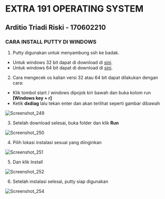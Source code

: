# EXTRA 191 OPERATING SYSTEM

## Arditio Triadi Riski - 170602210

### CARA INSTALL PUTTY DI WINDOWS

1. Putty digunakan untuk menyambung ssh ke badak.
- Untuk windows 32 bit dapat di download di [sini](https://the.earth.li/~sgtatham/putty/latest/w32/putty-0.71-installer.msi).
- Untuk windows 64 bit dapat di download di [sini](https://the.earth.li/~sgtatham/putty/latest/w64/putty-64bit-0.71-installer.msi).

2. Cara mengecek os kalian versi 32 atau 64 bit dapat dilakukan dengan cara:
  - Klik tombol start / windows dipojok kiri bawah dan buka kolom run **[Windows key + r]**
  - Ketik **dxdiag** lalu tekan enter dan akan terlihat seperti gambar dibawah
 
  ![Screenshot_249](https://user-images.githubusercontent.com/51958728/60397929-bf585d00-9b7c-11e9-817a-fe91125c6295.png)

3. Setelah download selesai, buka folder dan klik **Run**

  ![Screenshot_250](https://user-images.githubusercontent.com/51958728/60398272-a0f46080-9b80-11e9-9118-89018e517c01.png)

4. Pilih lokasi instalasi sesuai yang diinginkan

  ![Screenshot_251](https://user-images.githubusercontent.com/51958728/60398304-e6b12900-9b80-11e9-887b-ef67967ea4e2.png)

5. Dan klik Install

  ![Screenshot_252](https://user-images.githubusercontent.com/51958728/60398309-fdf01680-9b80-11e9-8d1e-43dd1efcf54b.png)

6. Setelah instalasi selesai, putty siap digunakan

  ![Screenshot_254](https://user-images.githubusercontent.com/51958728/60398361-2d9f1e80-9b81-11e9-93eb-6bfdd027bf21.png)


